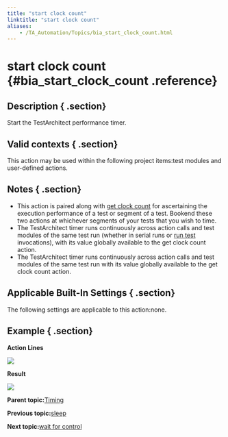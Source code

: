 ```yaml
--- 
title: "start clock count"
linktitle: "start clock count"
aliases: 
    - /TA_Automation/Topics/bia_start_clock_count.html
---
```

# start clock count {#bia_start_clock_count .reference}

## Description { .section}

Start the TestArchitect performance timer.

## Valid contexts { .section}

This action may be used within the following project items:test modules and user-defined actions.

## Notes { .section}

-   This action is paired along with [get clock count](bia_get_clock_count.html) for ascertaining the execution performance of a test or segment of a test. Bookend these two actions at whichever segments of your tests that you wish to time.
-   The TestArchitect timer runs continuously across action calls and test modules of the same test run \(whether in serial runs or [run test](bia_run_test.html) invocations\), with its value globally available to the get clock count action.
-   The TestArchitect timer runs continuously across action calls and test modules of the same test run with its value globally available to the get clock count action.

## Applicable Built-In Settings { .section}

The following settings are applicable to this action:none.

## Example { .section}

**Action Lines**

![](../Images/bia_get_clock_count_pgm.png)

**Result**

![](../Images/bia_get_clock_count_res.png)

**Parent topic:**[Timing](../../TA_Automation/Topics/bia_Timing.html)

**Previous topic:**[sleep](../../TA_Automation/Topics/bia_sleep.html)

**Next topic:**[wait for control](../../TA_Automation/Topics/bia_wait_for_control.html)

